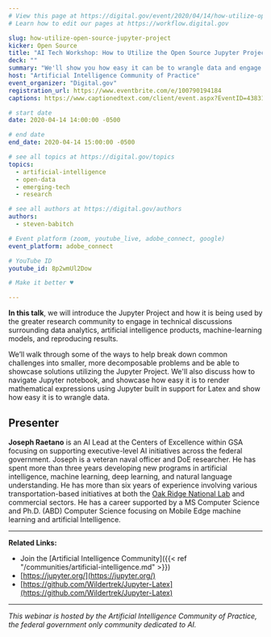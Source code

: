 ```yaml
---
# View this page at https://digital.gov/event/2020/04/14/how-utilize-open-source-jupyter-project/
# Learn how to edit our pages at https://workflow.digital.gov

slug: how-utilize-open-source-jupyter-project
kicker: Open Source
title: "AI Tech Workshop: How to Utilize the Open Source Jupyter Project for your Research"
deck: ""
summary: "We'll show you how easy it can be to wrangle data and engage in technical discussions surrounding data, artificial intelligence, machine-learning models."
host: "Artificial Intelligence Community of Practice"
event_organizer: "Digital.gov"
registration_url: https://www.eventbrite.com/e/100790194184
captions: https://www.captionedtext.com/client/event.aspx?EventID=4383101&CustomerID=321

# start date
date: 2020-04-14 14:00:00 -0500

# end date
end_date: 2020-04-14 15:00:00 -0500

# see all topics at https://digital.gov/topics
topics:
  - artificial-intelligence
  - open-data
  - emerging-tech
  - research

# see all authors at https://digital.gov/authors
authors:
  - steven-babitch

# Event platform (zoom, youtube_live, adobe_connect, google)
event_platform: adobe_connect

# YouTube ID
youtube_id: 8p2wmUl2Dow

# Make it better ♥

---
```


**In this talk**, we will introduce the Jupyter Project and how it is being used by the greater research community to engage in technical discussions surrounding data analytics, artificial intelligence products, machine-learning models, and reproducing results.

We’ll walk through some of the ways to help break down common challenges into smaller, more decomposable problems and be able to showcase solutions utilizing the Jupyter Project. We'll also discuss how to navigate Jupyter notebook, and showcase how easy it is to render mathematical expressions using Jupyter built in support for Latex and show how easy it is to wrangle data.

## Presenter

**Joseph Raetano** is an AI Lead at the Centers of Excellence within GSA focusing on supporting executive-level AI initiatives across the federal government. Joseph is a veteran naval officer and DoE researcher. He has spent more than three years developing new programs in artificial intelligence, machine learning, deep learning, and natural language understanding. He has more than six years of experience involving various transportation-based initiatives at both the [Oak Ridge National Lab](https://www.ornl.gov/) and commercial sectors. He has a career supported by a MS Computer Science and Ph.D. (ABD) Computer Science focusing on Mobile Edge machine learning and artificial Intelligence.

---

**Related Links:**

- Join the [Artificial Intelligence Community]({{< ref "/communities/artificial-intelligence.md" >}})
- [https://jupyter.org/](https://jupyter.org/)
- [https://github.com/Wildertrek/Jupyter-Latex](https://github.com/Wildertrek/Jupyter-Latex)

---

*This webinar is hosted by the Artificial Intelligence Community of Practice, the federal government only community dedicated to AI.*
